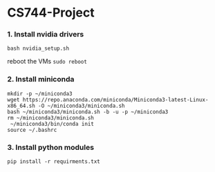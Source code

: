 # CS744-Project

### 1. Install nvidia drivers
```
bash nvidia_setup.sh
```

reboot the VMs `sudo reboot`

### 2. Install miniconda
```
mkdir -p ~/miniconda3
wget https://repo.anaconda.com/miniconda/Miniconda3-latest-Linux-x86_64.sh -O ~/miniconda3/miniconda.sh
bash ~/miniconda3/miniconda.sh -b -u -p ~/miniconda3
rm ~/miniconda3/miniconda.sh
 ~/miniconda3/bin/conda init
source ~/.bashrc
```

### 3. Install python modules
```
pip install -r requirments.txt 
```
